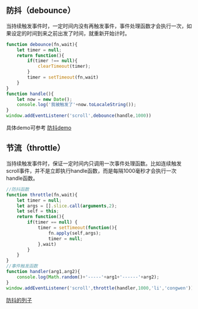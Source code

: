 

## 防抖（debounce）

当持续触发事件时，一定时间内没有再触发事件，事件处理函数才会执行一次，如果设定的时间到来之前出发了时间，就重新开始计时。

```js
function debounce(fn,wait){
    let timer = null;
    return function(){
        if(timer !== null){
            clearTimeout(timer);
        }
        timer = setTimeout(fn,wait)
    }
}
function handle(){
    let now = new Date();
    console.log('我被触发了'+now.toLocaleString());
}
window.addEventListener('scroll',debounce(handle,1000))
```
具体demo可参考 [防抖demo](https://github.com/licongwen/JsFoundation/tree/master/demo/debounce.html)

## 节流（throttle）

当持续触发事件时，保证一定时间内只调用一次事件处理函数。比如连续触发scroll事件，并不是立即执行handle函数，而是每隔1000毫秒才会执行一次handle函数。

```js
//防抖函数
function throttle(fn,wait){
    let timer = null;
    let args = [].slice.call(arguments,2);
    let self = this;
    return function(){
        if(timer == null) {
            timer = setTimeout(function(){
                fn.apply(self,args);
                timer = null;
            },wait) 
        }
    }
}
//事件触发函数
function handler(arg1,arg2){
    console.log(Math.random()+'-----'+arg1+'------'+arg2);
}
window.addEventListener('scroll',throttle(handler,1000,'li','congwen'))

```

[防抖的列子](https://github.com/licongwen/JsFoundation/tree/master/demo/throttle.html)
